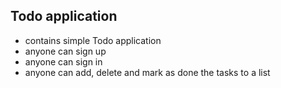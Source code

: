 ## Todo application

- contains simple Todo application
- anyone can sign up
- anyone can sign in
- anyone can add, delete and mark as done the tasks to a list